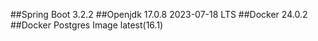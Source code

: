 ##Spring Boot 3.2.2
##Openjdk 17.0.8 2023-07-18 LTS
##Docker 24.0.2
##Docker Postgres Image latest(16.1) 
